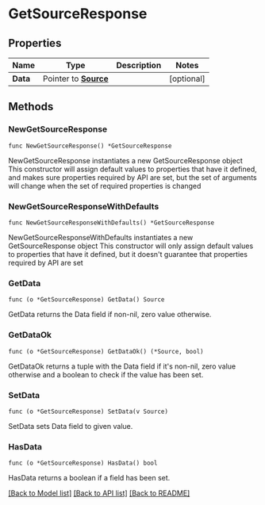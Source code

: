 # GetSourceResponse

## Properties

Name | Type | Description | Notes
------------ | ------------- | ------------- | -------------
**Data** | Pointer to [**Source**](Source.md) |  | [optional] 

## Methods

### NewGetSourceResponse

`func NewGetSourceResponse() *GetSourceResponse`

NewGetSourceResponse instantiates a new GetSourceResponse object
This constructor will assign default values to properties that have it defined,
and makes sure properties required by API are set, but the set of arguments
will change when the set of required properties is changed

### NewGetSourceResponseWithDefaults

`func NewGetSourceResponseWithDefaults() *GetSourceResponse`

NewGetSourceResponseWithDefaults instantiates a new GetSourceResponse object
This constructor will only assign default values to properties that have it defined,
but it doesn't guarantee that properties required by API are set

### GetData

`func (o *GetSourceResponse) GetData() Source`

GetData returns the Data field if non-nil, zero value otherwise.

### GetDataOk

`func (o *GetSourceResponse) GetDataOk() (*Source, bool)`

GetDataOk returns a tuple with the Data field if it's non-nil, zero value otherwise
and a boolean to check if the value has been set.

### SetData

`func (o *GetSourceResponse) SetData(v Source)`

SetData sets Data field to given value.

### HasData

`func (o *GetSourceResponse) HasData() bool`

HasData returns a boolean if a field has been set.


[[Back to Model list]](../README.md#documentation-for-models) [[Back to API list]](../README.md#documentation-for-api-endpoints) [[Back to README]](../README.md)


